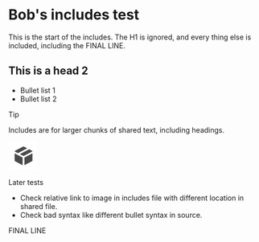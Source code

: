 # Bob's includes test

This is the start of the includes. The H1 is ignored, and every thing else is included, including the FINAL LINE.

## This is a head 2

* Bullet list 1
* Bullet list 2

>[!TIP]
>
>Includes are for larger chunks of shared text, including headings.

![link to image](assets/package.png)

Later tests

* Check relative link to image in includes file with different location in shared file.
* Check bad syntax like different bullet syntax in source.

FINAL LINE